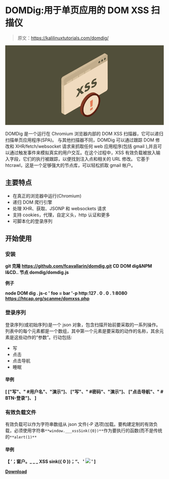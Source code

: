 # DOMDig:用于单页应用的 DOM XSS 扫描仪

> 原文：<https://kalilinuxtutorials.com/domdig/>

[![](img/920affa00eabdbd00bc3a25779d238d9.png)](https://blogger.googleusercontent.com/img/b/R29vZ2xl/AVvXsEg45zod210fKCGVcegNdjNwyngidYK1G5j4UQHwEcwuBtXBEukcM9EiU_nYxzA1uBPaOJFS8EKC0RE9JT_U9myva2Y-JMua5hFD2ST1fD-a1ri5pJWIuoZGoopWjPgD_k6zcKVUwdQua7wwg0QWxUqMy-HZ2PK1Hh3CXXqeE9ariUgPS9YlvwVufexU/s728/Cross-Site-Scripting-XSS-Attacks%20(1).png)

DOMDig 是一个运行在 Chromium 浏览器内部的 DOM XSS 扫描器，它可以递归扫描单页应用程序(SPA)。
与其他扫描器不同，DOMDig 可以通过跟踪 DOM 修改和 XHR/fetch/websocket 请求来抓取任何 web 应用程序(包括 gmail ),并且可以通过触发事件来模拟真实的用户交互。在这个过程中，XSS 有效负载被放入输入字段，它们的执行被跟踪，以便找到注入点和相关的 URL 修改。
它基于 htcrawl，这是一个足够强大的节点库，可以轻松抓取 gmail 帐户。

## 主要特点

*   在真正的浏览器中运行(Chromium)
*   递归 DOM 爬行引擎
*   处理 XHR、获取、JSONP 和 websockets 请求
*   支持 cookies，代理，自定义头，http 认证和更多
*   可脚本化的登录序列

## 开始使用

### 安装

**git 克隆 https://github.com/fcavallarin/domdig.git
CD DOM dig&NPM I&CD..
节点 domdig/domdig.js**

**例子**

**node DOM dig . js-c ' foo = bar '-p http:127 . 0 . 0 . 1:8080 https://htcap.org/scanme/domxss.php**

### 登录序列

登录序列(或初始序列)是一个 json 对象，包含扫描开始前要采取的一系列操作。列表中的每个元素都是一个数组，其中第一个元素是要采取的动作的名称，其余元素是这些动作的“参数”。行动包括:

*   写
*   点击
*   点击导航
*   睡眠

#### 举例

**[
["写"、" #用户名"、"演示"]、
["写"、" #密码"、"演示"]、
["点击导航"、" # BTN-登录"]、
]**

### 有效负载文件

有效负载可以作为字符串数组从 json 文件(-P 选项)加载。要构建定制的有效负载，必须使用字符串`**window.___xssSink({0})**`作为要执行的函数(而不是传统的`**alert(1)**`

#### 举例

**【
’；窗户。_ _ _ XSS sink({ 0 })；“、
' ![](img/9a11002d14ee21f54b81445816f527b2.png) '
]**

[**Download**](https://github.com/fcavallarin/domdig)
